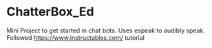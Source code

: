 ﻿# ChatterBox_Ed
 
 Mini Project to get started in chat bots. Uses espeak to audibly speak.
 Followed https://www.instructables.com/ tutorial
